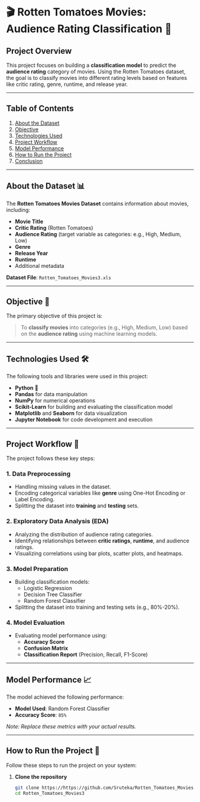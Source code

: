 # 🎬 Rotten Tomatoes Movies: Audience Rating Classification 🎯  

## Project Overview  
This project focuses on building a **classification model** to predict the **audience rating** category of movies. Using the Rotten Tomatoes dataset, the goal is to classify movies into different rating levels based on features like critic rating, genre, runtime, and release year.  

---

## Table of Contents  
1. [About the Dataset](#about-the-dataset)  
2. [Objective](#objective)  
3. [Technologies Used](#technologies-used)  
4. [Project Workflow](#project-workflow)  
5. [Model Performance](#model-performance)  
6. [How to Run the Project](#how-to-run-the-project)  
7. [Conclusion](#conclusion)  

---

## About the Dataset 📊  
The **Rotten Tomatoes Movies Dataset** contains information about movies, including:  
- **Movie Title**  
- **Critic Rating** (Rotten Tomatoes)  
- **Audience Rating** (target variable as categories: e.g., High, Medium, Low)  
- **Genre**  
- **Release Year**  
- **Runtime**  
- Additional metadata  

**Dataset File**: `Rotten_Tomatoes_Movies3.xls`  

---

## Objective 🎯  
The primary objective of this project is:  
> To **classify movies** into categories (e.g., High, Medium, Low) based on the **audience rating** using machine learning models.  

---

## Technologies Used 🛠️  
The following tools and libraries were used in this project:  

- **Python** 🐍  
- **Pandas** for data manipulation  
- **NumPy** for numerical operations  
- **Scikit-Learn** for building and evaluating the classification model  
- **Matplotlib** and **Seaborn** for data visualization  
- **Jupyter Notebook** for code development and execution  

---

## Project Workflow 🔄  
The project follows these key steps:  

### 1. **Data Preprocessing**  
- Handling missing values in the dataset.  
- Encoding categorical variables like **genre** using One-Hot Encoding or Label Encoding.  
- Splitting the dataset into **training** and **testing** sets.  

### 2. **Exploratory Data Analysis (EDA)**  
- Analyzing the distribution of audience rating categories.  
- Identifying relationships between **critic ratings**, **runtime**, and audience ratings.  
- Visualizing correlations using bar plots, scatter plots, and heatmaps.  

### 3. **Model Preparation**  
- Building classification models:  
  - Logistic Regression  
  - Decision Tree Classifier  
  - Random Forest Classifier  
- Splitting the dataset into training and testing sets (e.g., 80%-20%).  

### 4. **Model Evaluation**  
- Evaluating model performance using:  
  - **Accuracy Score**  
  - **Confusion Matrix**  
  - **Classification Report** (Precision, Recall, F1-Score)  

---

## Model Performance 📈  
The model achieved the following performance:  

- **Model Used**: Random Forest Classifier  
- **Accuracy Score**: `85%`  

*Note: Replace these metrics with your actual results.*  

---

## How to Run the Project 🚀  
Follow these steps to run the project on your system:  

1. **Clone the repository**  
   ```bash
   git clone https://https://github.com/Sruteka/Rotten_Tomatoes_Movies3.git
   cd Rotten_Tomatoes_Movies3
